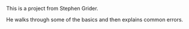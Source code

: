This is a project from Stephen Grider.

He walks through some of the basics and then explains common errors.
